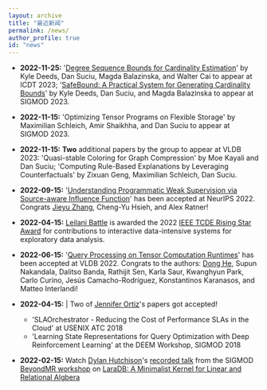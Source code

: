 ```yaml
---
layout: archive
title: "最近新闻"
permalink: /news/
author_profile: true
id: "news"
---
```



- **2022-11-25:**
    '[Degree Sequence Bounds for Cardinality Estimation](https://arxiv.org/abs/2201.04166)' by Kyle Deeds, Dan Suciu, Magda Balazinska, and Walter Cai to appear at ICDT 2023; '[SafeBound: A Practical System for Generating Cardinality Bounds](https://arxiv.org/abs/2211.09864)' by Kyle Deeds, Dan Suciu, and Magda Balazinska to appear at SIGMOD 2023.

- **2022-11-15:**
    'Optimizing Tensor Programs on Flexible Storage' by Maximilian Schleich, Amir Shaikhha, and Dan Suciu to appear at SIGMOD 2023.

- **2022-11-15:**
    **Two** additional papers by the group to appear at VLDB 2023: 'Quasi-stable Coloring for Graph Compression' by Moe Kayali and Dan Suciu; 'Computing Rule-Based Explanations by Leveraging Counterfactuals' by Zixuan Geng, Maximilian Schleich, Dan Suciu.

- **2022-09-15:**
    '[Understanding Programmatic Weak Supervision via Source-aware Influence Function](https://arxiv.org/abs/2205.12879)' has been accepted at NeurIPS 2022. Congrats [Jieyu Zhang](https://jieyuz2.github.io/), Cheng-Yu Hsieh, and Alex Ratner!

- **2022-04-15:**
    [Leilani Battle](https://homes.cs.washington.edu/~leibatt/) is awarded the 2022 [IEEE TCDE Rising Star Award](http://tab.computer.org/tcde/tcdeawardsrecipients.html) for contributions to interactive data-intensive systems for exploratory data analysis.

- **2022-06-15:**
    '[Query Processing on Tensor Computation Runtimes](https://www.vldb.org/pvldb/vol15/p2811-he.pdf)' has been accepted at VLDB 2022. Congrats to the authors: [Dong He](https://dongheuw.github.io/), Supun Nakandala, Dalitso Banda, Rathijit Sen, Karla Saur, Kwanghyun Park, Carlo Curino, Jesús Camacho-Rodríguez, Konstantinos Karanasos, and Matteo Interlandi!

- **2022-04-15:** |
    Two of [Jennifer Ortiz](https://homes.cs.washington.edu/~jortiz16/)'s papers got accepted!
    - 'SLAOrchestrator - Reducing the Cost of Performance SLAs in the Cloud' at USENIX ATC 2018
    - 'Learning State Representations for Query Optimization with Deep Reinforcement Learning' at the DEEM Workshop, SIGMOD 2018

- **2022-02-15:**
    Watch [Dylan Hutchison](https://www.linkedin.com/in/dylanhutchison/)'s [recorded talk](https://youtu.be/d-ZY8lIs5Pc?t=2m45s) from the SIGMOD [BeyondMR workshop](https://sites.google.com/site/beyondmr2017/) on [LaraDB: A Minimalist Kernel for Linear and Relational Algbera](https://doi.org/10.1145/3070607.3070608)


